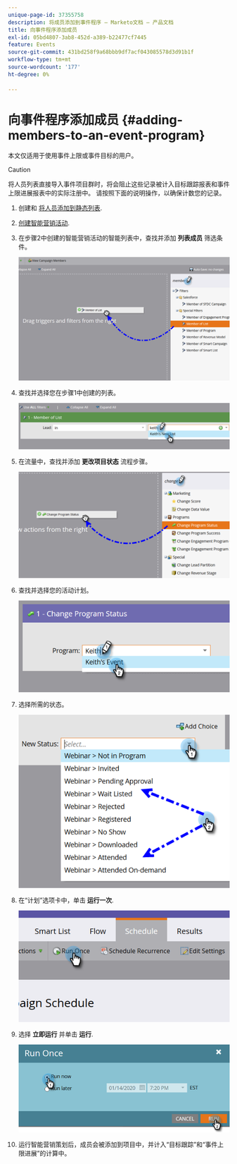 ```yaml
---
unique-page-id: 37355758
description: 将成员添加到事件程序 — Marketo文档 — 产品文档
title: 向事件程序添加成员
exl-id: 05bd4807-3ab8-452d-a389-b22477cf7445
feature: Events
source-git-commit: 431bd258f9a68bbb9df7acf043085578d3d91b1f
workflow-type: tm+mt
source-wordcount: '177'
ht-degree: 0%

---
```


# 向事件程序添加成员 {#adding-members-to-an-event-program}

本文仅适用于使用事件上限或事件目标的用户。

>[!CAUTION]
>
>将人员列表直接导入事件项目群时，将会阻止这些记录被计入目标跟踪报表和事件上限进展报表中的实际注册中。 请按照下面的说明操作，以确保计数您的记录。

1. 创建和 [将人员添加到静态列表](/help/marketo/product-docs/core-marketo-concepts/smart-lists-and-static-lists/static-lists/create-a-static-list.md).

1. [创建智能营销活动](/help/marketo/product-docs/core-marketo-concepts/smart-campaigns/creating-a-smart-campaign/create-a-new-smart-campaign.md).

1. 在步骤2中创建的智能营销活动的智能列表中，查找并添加 **列表成员** 筛选条件。

   ![](assets/three.png)

1. 查找并选择您在步骤1中创建的列表。

   ![](assets/four.png)

1. 在流量中，查找并添加 **更改项目状态** 流程步骤。

   ![](assets/five.png)

1. 查找并选择您的活动计划。

   ![](assets/six.png)

1. 选择所需的状态。

   ![](assets/seven.png)

1. 在“计划”选项卡中，单击 **运行一次**.

   ![](assets/eight.png)

1. 选择 **立即运行** 并单击 **运行**.

   ![](assets/nine.png)

1. 运行智能营销策划后，成员会被添加到项目中，并计入“目标跟踪”和“事件上限进展”的计算中。
